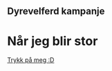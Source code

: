 ## Dyrevelferd kampanje

# Når jeg blir stor
 
[Trykk på meg :D](https://marraleks.github.io/Dyrevelferd/)
